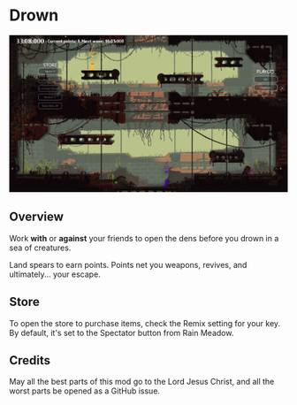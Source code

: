# Drown

![Alt text](./drown.png)


## Overview

Work **with**  or **against** your friends to open the dens before you drown in a sea of creatures. 

Land spears to earn points. Points net you weapons, revives, and ultimately... your escape.

## Store
To open the store to purchase items, check the Remix setting for your key. By default, it's set to the Spectator button from Rain Meadow.

## Credits
May all the best parts of this mod go to the Lord Jesus Christ, and all the worst parts be opened as a GitHub issue.

